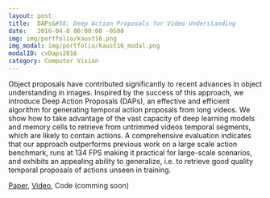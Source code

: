 ```yaml
---
layout: post
title:  DAPs&#58; Deep Action Proposals for Video Understanding
date:   2016-04-8 00:00:00 -0500
img: img/portfolio/kaust16.png
img_modal: img/portfolio/kaust16_modal.png
modalID: cvDaps2016
category: Computer Vision
---
```

Object proposals have contributed significantly to recent advances in object understanding in images. Inspired by the success of this approach, we introduce Deep Action Proposals (DAPs), an effective and efficient algorithm for generating temporal action proposals from long videos. We show how to take advantage of the vast capacity of deep learning models and memory cells to retrieve from untrimmed videos temporal segments, which are likely to contain actions. A comprehensive evaluation indicates that our approach outperforms previous work on a large scale action benchmark, runs at 134 FPS making it practical for large-scale scenarios, and exhibits an appealing ability to generalize, i.e. to retrieve good quality temporal proposals of actions unseen in training.

[Paper](https://drive.google.com/open?id=0B0ZXjo_p8lHBVm1ySm1QZHN5dWc), [Video](https://drive.google.com/open?id=0B0ZXjo_p8lHBRGlnZ0Q1dFk2SUk), Code (comming soon)
